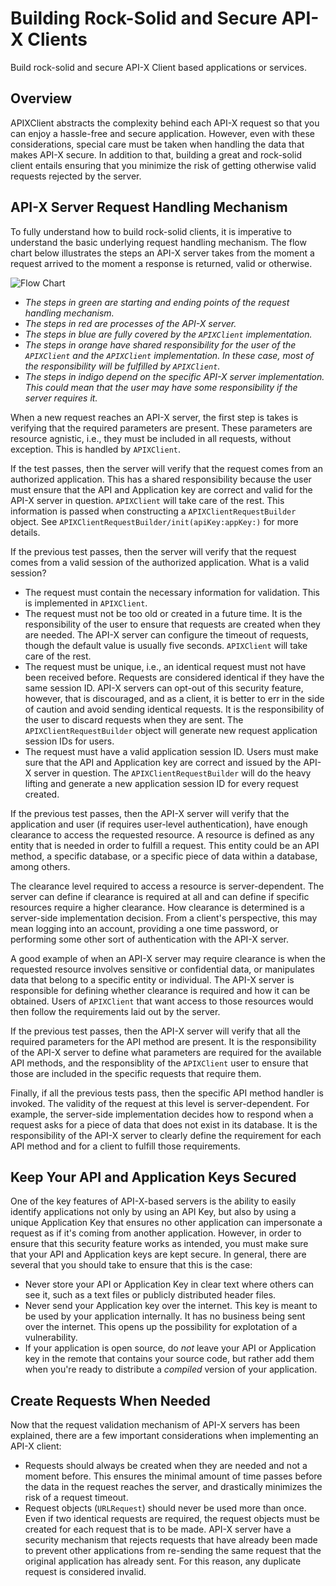# Building Rock-Solid and Secure API-X Clients

Build rock-solid and secure API-X Client based applications or services.

## Overview

APIXClient abstracts the complexity behind each API-X request so that you
can enjoy a hassle-free and secure application. However, even with these
considerations, special care must be taken when handling the data that
makes API-X secure. In addition to that, building a great and rock-solid
client entails ensuring that you minimize the risk of getting otherwise
valid requests rejected by the server.

## API-X Server Request Handling Mechanism

To fully understand how to build rock-solid clients, it is imperative to
understand the basic underlying request handling mechanism. The flow
chart below illustrates the steps an API-X server takes from the moment
a request arrived to the moment a response is returned, valid or
otherwise.

![Flow Chart](apixserverflowchart.png)
- _The steps in green are starting and ending points of the request
handling mechanism._
- _The steps in red are processes of the API-X server._
- _The steps in blue are fully covered by the `APIXClient` implementation._
- _The steps in orange have shared responsibility for the user of
the `APIXClient` and the `APIXClient` implementation. In these case, most
of the responsibility will be fulfilled by `APIXClient`._
- _The steps in indigo depend on the specific API-X server implementation.
This could mean that the user may have some responsibility if the server
requires it._

When a new request reaches an API-X server, the first step is takes is
verifying that the required parameters are present. These parameters are
resource agnistic, i.e., they must be included in all requests, without
exception. This is handled by `APIXClient`.

If the test passes, then the server will verify that the request comes from
an authorized application. This has a shared responsibility because the user
must ensure that the API and Application key are correct and valid for the
API-X server in question. `APIXClient` will take care of the rest. This
information is passed when constructing a ``APIXClientRequestBuilder``
object. See ``APIXClientRequestBuilder/init(apiKey:appKey:)`` for more
details.

If the previous test passes, then the server will verify that the request
comes from a valid session of the authorized application. What is a valid
session?
- The request must contain the necessary information for validation. This
is implemented in `APIXClient`.
- The request must not be too old or created in a future time. It is the
responsibility of the user to ensure that requests are created when they
are needed. The API-X server can configure the timeout of requests, though
the default value is usually five seconds. `APIXClient` will take care of
the rest.
- The request must be unique, i.e., an identical request must not have been
received before. Requests are considered identical if they have the same
session ID. API-X servers can opt-out of this security feature, however, that
is discouraged, and as a client, it is better to err in the side of caution
and avoid sending identical requests. It is the responsibility of the user to
discard requests when they are sent. The ``APIXClientRequestBuilder`` object
will generate new request application session IDs for users.
- The request must have a valid application session ID. Users must make sure
that the API and Application key are correct and issued by the API-X server
in question. The ``APIXClientRequestBuilder`` will do the heavy lifting and
generate a new application session ID for every request created.

If the previous test passes, then the API-X server will verify that the
application and user (if requires user-level authentication), have enough
clearance to access the requested resource. A resource is defined as any
entity that is needed in order to fulfill a request. This entity could be
an API method, a specific database, or a specific piece of data within a
database, among others.

The clearance level required to access a resource is server-dependent. The
server can define if clearance is required at all and can define if specific
resources require a higher clearance. How clearance is determined is a
server-side implementation decision. From a client's perspective, this may
mean logging into an account, providing a one time password, or performing
some other sort of authentication with the API-X server.

A good example of when an API-X server may require clearance is when the
requested resource involves sensitive or confidential data, or manipulates
data that belong to a specific entity or individual. The API-X server is
responsible for defining whether clearance is required and how it can be
obtained. Users of `APIXClient` that want access to those resources would
then follow the requirements laid out by the server.

If the previous test passes, then the API-X server will verify that all the
required parameters for the API method are present. It is the responsibility
of the API-X server to define what parameters are required for the available
API methods, and the responsiblity of the `APIXClient` user to ensure that
those are included in the specific requests that require them.

Finally, if all the previous tests pass, then the specific API method
handler is invoked. The validity of the request at this level is
server-dependent. For example, the server-side implementation decides how to
respond when a request asks for a piece of data that does not exist in its
database. It is the responsibility of the API-X server to clearly define the
requirement for each API method and for a client to fulfill those
requirements.

## Keep Your API and Application Keys Secured

One of the key features of API-X-based servers is the ability to easily
identify applications not only by using an API Key, but also by using a
unique Application Key that ensures no other application can impersonate a
request as if it's coming from another application. However, in order to
ensure that this security feature works as intended, you must make sure
that your API and Application keys are kept secure. In general, there are
several that you should take to ensure that this is the case:
 * Never store your API or Application Key in clear text where others can
see it, such as a text files or publicly distributed header files.
 * Never send your Application key over the internet. This key is meant
to be used by your application internally. It has no business being sent
over the internet. This opens up the possibility for explotation of a
vulnerability.
 * If your application is open source, do _not_ leave your API or Application
key in the remote that contains your source code, but rather add them when
you're ready to distribute a _compiled_ version of your application.

## Create Requests When Needed

Now that the request validation mechanism of API-X servers has been
explained, there are a few important considerations when implementing
an API-X client:
 * Requests should always be created when they are needed and not a moment
before. This ensures the minimal amount of time passes before the data in
the request reaches the server, and drastically minimizes the risk of a
request timeout.
 * Request objects (`URLRequest`) should never be used more than once.
Even if two identical requests are required, the request objects must be
created for each request that is to be made. API-X server have a security
mechanism that rejects requests that have already been made to prevent
other applications from re-sending the same request that the original
application has already sent. For this reason, any duplicate request is
considered invalid.
